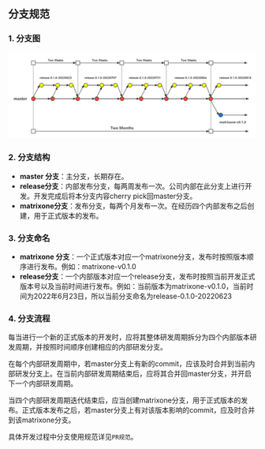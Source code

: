 ## 分支规范

### 1. 分支图

![matrixone_glow](imgs/matrixone_flow.png)

### 2. 分支结构

- **master 分支**：主分支，长期存在。
- **release分支**：内部发布分支，每两周发布一次。公司内部在此分支上进行开发。开发完成后将本分支内容cherry pick回master分支。
- **matrixone分支**：发布分支，每两个月发布一次。在经历四个内部发布之后创建，用于正式版本的发布。

### 3. 分支命名

- **matrixone 分支**：一个正式版本对应一个matrixone分支，发布时按照版本顺序进行发布。例如：matrixone-v0.1.0
- **release分支**：一个内部版本对应一个release分支，发布时按照当前开发正式版本号以及当前时间进行发布。例如：当前版本为matrixone-v0.1.0，当前时间为2022年6月23日，所以当前分支命名为release-0.1.0-20220623

### 4. 分支流程

每当进行一个新的正式版本的开发时，应将其整体研发周期拆分为四个内部版本研发周期，并按照时间顺序创建相应的内部研发分支。

在每个内部研发周期中，若master分支上有新的commit，应该及时合并到当前内部研发分支上。在当前内部研发周期结束后，应将其合并回master分支，并开启下一个内部研发周期。

当四个内部研发周期迭代结束后，应当创建matrixone分支，用于正式版本的发布。正式版本发布之后，若master分支上有对该版本影响的commit，应及时合并到该matrixone分支。

具体开发过程中分支使用规范详见`PR规范`。